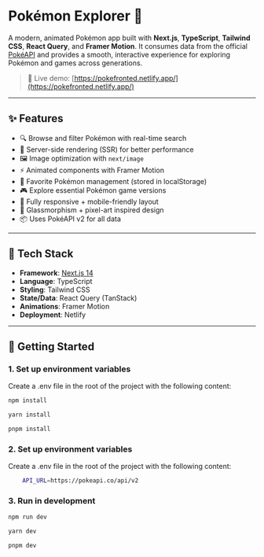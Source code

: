 # Pokémon Explorer 🧭

A modern, animated Pokémon app built with **Next.js**, **TypeScript**, **Tailwind CSS**, **React Query**, and **Framer Motion**. It consumes data from the official [PokéAPI](https://pokeapi.co) and provides a smooth, interactive experience for exploring Pokémon and games across generations.

> 🚀 Live demo: [https://pokefronted.netlify.app/](https://pokefronted.netlify.app/)

---

## ✨ Features

- 🔍 Browse and filter Pokémon with real-time search
- 🧠 Server-side rendering (SSR) for better performance
- 🖼️ Image optimization with `next/image`
- ⚡ Animated components with Framer Motion
- 💾 Favorite Pokémon management (stored in localStorage)
- 🎮 Explore essential Pokémon game versions
- 📱 Fully responsive + mobile-friendly layout
- 🌈 Glassmorphism + pixel-art inspired design
- 📦 Uses PokéAPI v2 for all data

---

## 🧱 Tech Stack

- **Framework**: [Next.js 14](https://nextjs.org/)
- **Language**: TypeScript
- **Styling**: Tailwind CSS
- **State/Data**: React Query (TanStack)
- **Animations**: Framer Motion
- **Deployment**: Netlify

---

## 🚀 Getting Started

### 1. Set up environment variables

Create a .env file in the root of the project with the following content:

```bash
npm install

yarn install

pnpm install
```

### 2. Set up environment variables

Create a .env file in the root of the project with the following content:

```bash
    API_URL=https://pokeapi.co/api/v2
```

### 3. Run in development

```bash
npm run dev

yarn dev

pnpm dev
```
